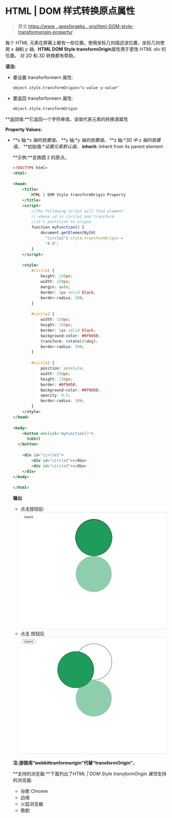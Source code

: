 # HTML | DOM 样式转换原点属性

> 原文:[https://www . geesforgeks . org/html-DOM-style-transformorigin-property/](https://www.geeksforgeeks.org/html-dom-style-transformorigin-property/)

每个 HTML 元素在屏幕上都有一些位置。使用坐标几何描述该位置，坐标几何使用 *x 轴*和 *y 轴*。**HTML DOM Style transformOrigin**属性用于更改 *HTML div* 的位置。
对 2D 和 3D 转换都有帮助。

**语法:**

*   要设置 transforformern 属性:

    ```html
    object.style.transformOrigin="x-value y-value"
    ```

*   要返回 transforformern 属性:

    ```html
    object.style.transformOrigin
    ```

**返回值:**它返回一个字符串值，该值代表元素的转换源属性

**Property Values:**

*   **x 轴:**x 轴的放置值。*   **y 轴:**y 轴的放置值。*   **z 轴:**3D 中 z 轴的放置值。*   **初始值:**设置元素默认值。*   **inherit:** Inherit from its parent element

    **示例:**变换圆 2 的原点。

    ```html
    <!DOCTYPE html>
    <html>

    <head>
        <title>
            HTML | DOM Style transformOrigin Property
        </title>
        <script>
            //the following script will find element 
            // whose id is circle2 and transform
            //it's postition to origin
            function myFunction() {
                document.getElementById(
                  "circle2").style.transformOrigin = 
                  "0 0";
            }
        </script>

        <style>
            #circle1 {
                height: 150px;
                width: 150px;
                margin: auto;
                border: 1px solid black;
                border-radius: 50%;
            }

            #circle2 {
                width: 150px;
                height: 150px;
                border: 1px solid black;
                background-color: #0f9d58;
                transform: rotate(45deg);
                border-radius: 50%;
            }

            #circle3 {
                position: absolute;
                width: 150px;
                height: 150px;
                border: #0f9d58;
                background-color: #0f9d58;
                opacity: 0.5;
                border-radius: 50%;
            }
        </style>
    </head>

    <body>
        <button onclick="myFunction()">
          Submit
      </button>

        <div id="circle1">
            <div id="circle2"></div>
            <div id="circle3"></div>
        </div>
    </body>

    </html>
    ```

    **输出**

    *   点击按钮前:
        ![](img/f1faea22f7d13b580b7374612d08878b.png)
    *   点击
        按钮后![](img/42e9f3ef4595e6d3b8ee639443d8ef6b.png)

    **注:**游猎用**“webkittranformorigin”**代替**“transformOrigin”**。

    **支持的浏览器:**下面列出了*HTML | DOM Style transformOrigin 属性*支持的浏览器:

    *   谷歌 Chrome
    *   边缘
    *   火狐浏览器
    *   歌剧